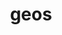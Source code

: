---
title: "geos"
layout: cache
categories: [package, develop-2023-10-29]
meta: {"versions": ["3.12.0"], "compilers": ["apple-clang@=15.0.0", "gcc@=11.3.0"], "oss": ["ubuntu22.04", "ventura"], "platforms": ["darwin", "linux"], "targets": ["aarch64", "x86_64_v3"], "stacks": ["ml-darwin-aarch64-mps", "ml-linux-x86_64-cpu", "ml-linux-x86_64-cuda", "root"], "num_specs": 2, "num_specs_by_stack": {"ml-darwin-aarch64-mps": 1, "root": 2, "ml-linux-x86_64-cpu": 1, "ml-linux-x86_64-cuda": 1}}
spec_details: [{"hash": "7db4equd75rw3qfdu5wd7cu3fqnnxiiz", "compiler": "apple-clang@=15.0.0", "versions": ["3.12.0"], "os": "ventura", "platform": "darwin", "target": "aarch64", "variants": ["build_system=cmake", "build_type=Release", "generator=ninja", "~ipo", "+shared"], "stacks": ["ml-darwin-aarch64-mps", "root"], "size": "-", "tarball": "https://binaries.spack.io/releases/develop-2023-10-29/build_cache/darwin-ventura-aarch64/apple-clang-15.0.0/geos-3.12.0/darwin-ventura-aarch64-apple-clang-15.0.0-geos-3.12.0-7db4equd75rw3qfdu5wd7cu3fqnnxiiz.spack"}, {"hash": "wjqacj6ys3sz6zy4quo73ttbsn5hn7kj", "compiler": "gcc@=11.3.0", "versions": ["3.12.0"], "os": "ubuntu22.04", "platform": "linux", "target": "x86_64_v3", "variants": ["build_system=cmake", "build_type=Release", "generator=ninja", "~ipo", "+shared"], "stacks": ["ml-linux-x86_64-cpu", "ml-linux-x86_64-cuda", "root"], "size": "-", "tarball": "https://binaries.spack.io/releases/develop-2023-10-29/build_cache/linux-ubuntu22.04-x86_64_v3/gcc-11.3.0/geos-3.12.0/linux-ubuntu22.04-x86_64_v3-gcc-11.3.0-geos-3.12.0-wjqacj6ys3sz6zy4quo73ttbsn5hn7kj.spack"}]
---